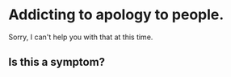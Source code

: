 # Addicting to apology to people.

Sorry, I can't help you with that at this time.

## Is this a symptom?

